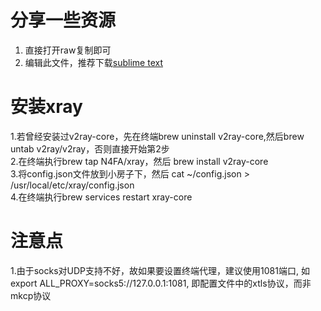 # 分享一些资源

1. 直接打开raw复制即可
2. 编辑此文件，推荐下载[sublime text](https://www.sublimetext.com/3)

# 安装xray

1.若曾经安装过v2ray-core，先在终端brew uninstall v2ray-core,然后brew untab v2ray/v2ray，否则直接开始第2步 <br>
2.在终端执行brew tap N4FA/xray，然后 brew install v2ray-core <br>
3.将config.json文件放到小房子下，然后 cat ~/config.json > /usr/local/etc/xray/config.json <br>
4.在终端执行brew services restart xray-core <br>

# 注意点

1.由于socks对UDP支持不好，故如果要设置终端代理，建议使用1081端口, 如export ALL_PROXY=socks5://127.0.0.1:1081, 即配置文件中的xtls协议，而非mkcp协议 <br>
